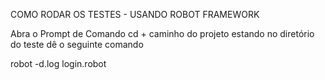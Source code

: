 COMO RODAR OS TESTES - USANDO ROBOT FRAMEWORK

Abra o Prompt de Comando
cd + caminho do projeto
estando no diretório do teste dê o seguinte comando

robot -d.log login.robot

